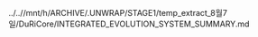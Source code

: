../..//mnt/h/ARCHIVE/.UNWRAP/STAGE1/temp_extract_8월7일/DuRiCore/INTEGRATED_EVOLUTION_SYSTEM_SUMMARY.md
